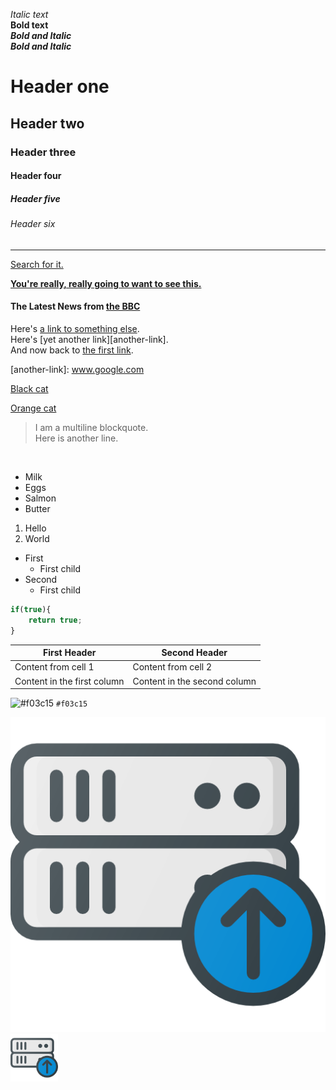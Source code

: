 _Italic text_ <br>
**Bold text** <br>
**_Bold and Italic_** <br>
***Bold and Italic*** <br>

<p align="center" justify="center"></p>

# Header one
## Header two
### Header three
#### Header four
##### Header five
###### Header six <br>

<hr>

[Search for it.](www.google.com) <br>

[**You're really, really going to want to see this.**](www.dailykitten.com) <br>
#### The Latest News from [the BBC]( www.bbc.com/news) <br>

Here's [a link to something else][another place]. <br>
Here's [yet another link][another-link]. <br>
And now back to [the first link][another place]. <br>

[another place]: github.com
[another-link]: www.google.com <br>

[Black cat][Black]

[Orange cat][Orange]

[Black]: https://upload.wikimedia.org/wikipedia/commons/a/a3/81_INF_DIV_SSI.jpg

[Orange]: https://upload.wikimedia.org/wikipedia/commons/a/a3/81_INF_DIV_SSI.jpg

>I am a multiline blockquote. <br>
>Here is another line. <br>
<br>

* Milk
* Eggs
* Salmon
* Butter

1. Hello
2. World 

* First
    * First child
* Second
    * First child

```javascript
if(true){
    return true;
}
```

First Header | Second Header
------------ | -------------
Content from cell 1 | Content from cell 2
Content in the first column | Content in the second column

![#f03c15](https://placehold.it/15/f03c15/000000?text=+) `#f03c15`

![Server](./assets/001-server-21.png) 
<img src="assets/001-server-21.png"
     alt="Markdown Monster icon"
     style="float: left; margin-right: 10px;"
     width="15%" />